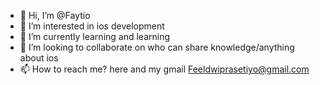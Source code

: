 - 👋 Hi, I’m @Faytio
- 👀 I’m interested in ios development
- 🌱 I’m currently learning and learning
- 💞️ I’m looking to collaborate on who can share knowledge/anything about ios
- 📫 How to reach me? here and my gmail Feeldwiprasetiyo@gmail.com

<!---
Faytio/Faytio is a ✨ special ✨ repository because its `README.md` (this file) appears on your GitHub profile.
You can click the Preview link to take a look at your changes.
--->

